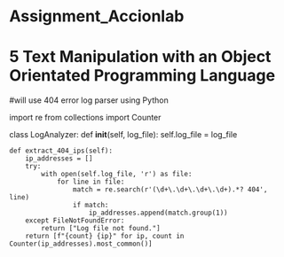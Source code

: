 # Assignment_Accionlab
# 5 Text Manipulation with an Object Orientated Programming Language
#will use 404 error log parser using Python

import re
from collections import Counter

class LogAnalyzer:
    def __init__(self, log_file):
        self.log_file = log_file

    def extract_404_ips(self):
        ip_addresses = []
        try:
            with open(self.log_file, 'r') as file:
                for line in file:
                    match = re.search(r'(\d+\.\d+\.\d+\.\d+).*? 404', line)
                    if match:
                        ip_addresses.append(match.group(1))
        except FileNotFoundError:
            return ["Log file not found."]
        return [f"{count} {ip}" for ip, count in Counter(ip_addresses).most_common()]


          
      
